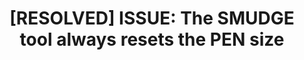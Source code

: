 ---
title: '[RESOLVED] ISSUE: The SMUDGE tool always resets the PEN size'
redirect_to:
  - 'https://discuss.pencil2d.org/t/resolved-issue-the-smudge-tool-always-resets-the-pen-size/612'
---